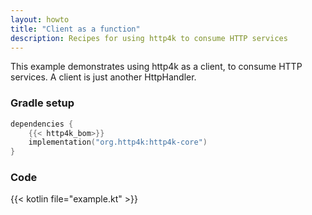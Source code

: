 ```yaml
---
layout: howto
title: "Client as a function"
description: Recipes for using http4k to consume HTTP services
---
```

This example demonstrates using http4k as a client, to consume HTTP services. A client is just another HttpHandler.

### Gradle setup

```kotlin
dependencies {
    {{< http4k_bom>}}
    implementation("org.http4k:http4k-core")
}
```

### Code

{{< kotlin file="example.kt" >}}
